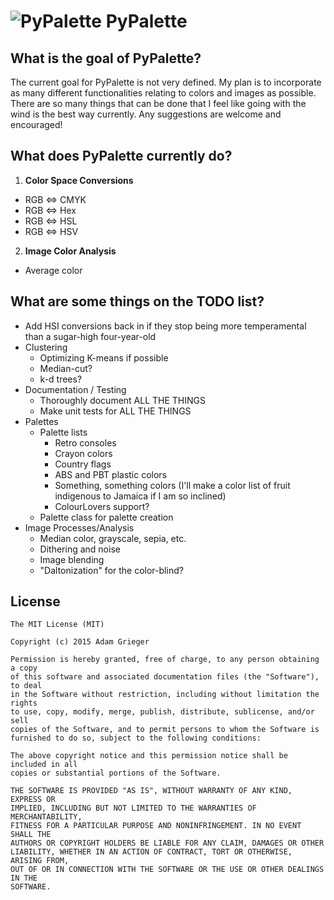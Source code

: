 # ![PyPalette](http://i.imgur.com/QWeYq0i.png) PyPalette

## What is the goal of PyPalette?
The current goal for PyPalette is not very defined. My plan is to incorporate as many different functionalities relating to colors and images as possible. There are so many things that can be done that I feel like going with the wind is the best way currently. Any suggestions are welcome and encouraged!

## What does PyPalette currently do?
1. **Color Space Conversions**
  - RGB <=> CMYK
  - RGB <=> Hex
  - RGB <=> HSL
  - RGB <=> HSV
2. **Image Color Analysis**
  - Average color

## What are some things on the TODO list?
- Add HSI conversions back in if they stop being more temperamental than a sugar-high four-year-old
- Clustering
    * Optimizing K-means if possible
    * Median-cut?
    * k-d trees?
- Documentation / Testing
    * Thoroughly document ALL THE THINGS
    * Make unit tests for ALL THE THINGS
- Palettes
    * Palette lists
        * Retro consoles
        * Crayon colors
        * Country flags
        * ABS and PBT plastic colors
        * Something, something colors (I'll make a color list of fruit indigenous to Jamaica if I am so inclined)
        * ColourLovers support?
    * Palette class for palette creation
- Image Processes/Analysis
    * Median color, grayscale, sepia, etc.
    * Dithering and noise
    * Image blending
    * "Daltonization" for the color-blind?

## License
    The MIT License (MIT)

    Copyright (c) 2015 Adam Grieger

    Permission is hereby granted, free of charge, to any person obtaining a copy
    of this software and associated documentation files (the "Software"), to deal
    in the Software without restriction, including without limitation the rights
    to use, copy, modify, merge, publish, distribute, sublicense, and/or sell
    copies of the Software, and to permit persons to whom the Software is
    furnished to do so, subject to the following conditions:

    The above copyright notice and this permission notice shall be included in all
    copies or substantial portions of the Software.

    THE SOFTWARE IS PROVIDED "AS IS", WITHOUT WARRANTY OF ANY KIND, EXPRESS OR
    IMPLIED, INCLUDING BUT NOT LIMITED TO THE WARRANTIES OF MERCHANTABILITY,
    FITNESS FOR A PARTICULAR PURPOSE AND NONINFRINGEMENT. IN NO EVENT SHALL THE
    AUTHORS OR COPYRIGHT HOLDERS BE LIABLE FOR ANY CLAIM, DAMAGES OR OTHER
    LIABILITY, WHETHER IN AN ACTION OF CONTRACT, TORT OR OTHERWISE, ARISING FROM,
    OUT OF OR IN CONNECTION WITH THE SOFTWARE OR THE USE OR OTHER DEALINGS IN THE
    SOFTWARE.
